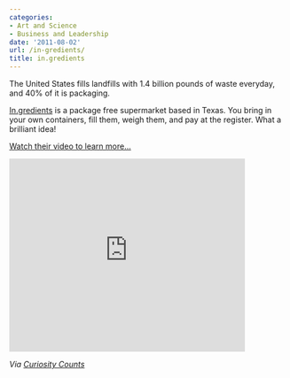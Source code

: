 ```yaml
---
categories:
- Art and Science
- Business and Leadership
date: '2011-08-02'
url: /in-gredients/
title: in.gredients
---
```


The United States fills landfills with 1.4 billion pounds of waste everyday, and 40% of it is packaging.

<a href="http://in.gredients.com/howitworks/">In.gredients</a> is a package free supermarket based in Texas. You bring in your own containers, fill them, weigh them, and pay at the register. What a brilliant idea!

<a href="https://www.youtube.com/watch?v=WvyTCx2Uo6k">Watch their video to learn more...</a>

<iframe class="alignc" width="425" height="349" src="https://www.youtube.com/embed/WvyTCx2Uo6k" frameborder="0" allowfullscreen></iframe>

<em>Via <a href="http://curiositycounts.com/post/6872865067/in-gredients-americas-first-package-free">Curiosity Counts</a></em>